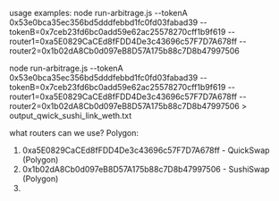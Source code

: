 usage examples:
node run-arbitrage.js --tokenA 0x53e0bca35ec356bd5dddfebbd1fc0fd03fabad39 --tokenB=0x7ceb23fd6bc0add59e62ac25578270cff1b9f619 --router1=0xa5E0829CaCEd8fFDD4De3c43696c57F7D7A678ff --router2=0x1b02dA8Cb0d097eB8D57A175b88c7D8b47997506

node run-arbitrage.js --tokenA 0x53e0bca35ec356bd5dddfebbd1fc0fd03fabad39 --tokenB=0x7ceb23fd6bc0add59e62ac25578270cff1b9f619 --router1=0xa5E0829CaCEd8fFDD4De3c43696c57F7D7A678ff --router2=0x1b02dA8Cb0d097eB8D57A175b88c7D8b47997506 > output_qwick_sushi_link_weth.txt

what routers can we use?
Polygon:
1) 0xa5E0829CaCEd8fFDD4De3c43696c57F7D7A678ff - QuickSwap (Polygon)
2) 0x1b02dA8Cb0d097eB8D57A175b88c7D8b47997506 - SushiSwap (Polygon)
3) 